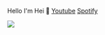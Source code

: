 Hello I'm Hei 🏅
[Youtube](https://www.youtube.com/channel/UCpF1oTbjTcTsOiYZZTOuAcQ) [Spotify](https://open.spotify.com/user/9s1or8skhwzs7aev1ca5zetmi?si=f0b0112e178b47dd)








<img src="https://github-readme-stats.vercel.app/api?username=Hei-Fi&&show_icons=true&title_color=ffffff&icon_color=bb2acf&text_color=daf7dc&bg_color=ffba2c">
